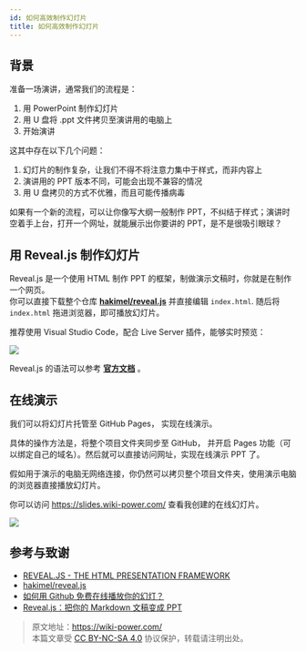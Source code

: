 ```yaml
---
id: 如何高效制作幻灯片
title: 如何高效制作幻灯片
---
```


## 背景

准备一场演讲，通常我们的流程是：

1. 用 PowerPoint 制作幻灯片
2. 用 U 盘将 .ppt 文件拷贝至演讲用的电脑上
3. 开始演讲

这其中存在以下几个问题：

1. 幻灯片的制作复杂，让我们不得不将注意力集中于样式，而非内容上
2. 演讲用的 PPT 版本不同，可能会出现不兼容的情况
3. 用 U 盘拷贝的方式不优雅，而且可能传播病毒

如果有一个新的流程，可以让你像写大纲一般制作 PPT，不纠结于样式；演讲时空着手上台，打开一个网址，就能展示出你要讲的 PPT，是不是很吸引眼球？

## 用 Reveal.js 制作幻灯片

Reveal.js 是一个使用 HTML 制作 PPT 的框架，制做演示文稿时，你就是在制作一个网页。  
你可以直接下载整个仓库 [**hakimel/reveal.js**](https://github.com/hakimel/reveal.js) 并直接编辑 `index.html`. 随后将 `index.html` 拖进浏览器，即可播放幻灯片。

推荐使用 Visual Studio Code，配合 Live Server 插件，能够实时预览：

![](https://wiki-media-1253965369.cos.ap-guangzhou.myqcloud.com/img/20200228194307.png)

Reveal.js 的语法可以参考 [**官方文档**](https://revealjs.com/) 。

## 在线演示

我们可以将幻灯片托管至 GitHub Pages， 实现在线演示。

具体的操作方法是，将整个项目文件夹同步至 GitHub， 并开启 Pages 功能（可以绑定自己的域名）。然后就可以直接访问网址，实现在线演示 PPT 了。

假如用于演示的电脑无网络连接，你仍然可以拷贝整个项目文件夹，使用演示电脑的浏览器直接播放幻灯片。

你可以访问 <https://slides.wiki-power.com/> 查看我创建的在线幻灯片。

![](https://wiki-media-1253965369.cos.ap-guangzhou.myqcloud.com/img/20200203144149.png)

## 参考与致谢

- [REVEAL.JS - THE HTML PRESENTATION FRAMEWORK](https://revealjs.com/)
- [hakimel/reveal.js](https://github.com/hakimel/reveal.js)
- [如何用 Github 免费在线播放你的幻灯？](https://mp.weixin.qq.com/s?__biz=MzIyODI1MzYyNA==&mid=2653540643&idx=1&sn=109613b8eea57eb7589fd9ca2bf56a8b&chksm=f389bbf4c4fe32e29c1ef0cb5cc14de75dec73abf6e43568d4cb437f6133d129378112631f15&mpshare=1&scene=1&srcid=&sharer_sharetime=1582828892161&sharer_shareid=57baeb2b96d0cff9b17ac2c15b36602b&key=113f64ecf669c05f5a4d2e2852665c055c2450ffa0d0edd2be1ada7647e3a09828048a2aeeb2f46f0668254bd54d09470c1319a2e4d57bf6771460f4d5c833bd5e66e6cd5d3bd2ec209683cb408c2c53&ascene=1&uin=MTk5MDUwOTA0Mg%3D%3D&devicetype=Windows+10&version=62080079&lang=zh_CN&exportkey=AwoQ%2FVXFAgH6janLC6ZV2hA%3D&pass_ticket=z4ox3f8nl73K2MPu0EBLLe%2FAru4MK%2B7c3EfDVNQbWWoZL0WujjMAwkBNocQsOmu8)
- [Reveal.js：把你的 Markdown 文稿变成 PPT](https://sspai.com/post/40657)

> 原文地址：<https://wiki-power.com/>  
> 本篇文章受 [CC BY-NC-SA 4.0](https://creativecommons.org/licenses/by/4.0/deed.zh) 协议保护，转载请注明出处。
